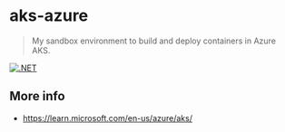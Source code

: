 # aks-azure

> My sandbox environment to build and deploy containers in Azure AKS.

[![.NET](https://github.com/atrakic/aks-azure/actions/workflows/dotnet.yml/badge.svg)](https://github.com/atrakic/aks-azure/actions/workflows/dotnet.yml)

## More info
- https://learn.microsoft.com/en-us/azure/aks/
